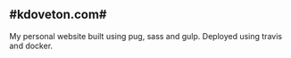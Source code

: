 #kdoveton.com#
---
My personal website built using pug, sass and gulp. Deployed using travis and docker.
